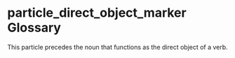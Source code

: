 # particle_direct_object_marker Glossary
This particle precedes the noun that functions as the direct object of a verb.